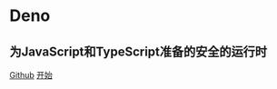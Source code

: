 # Deno

## 为**JavaScript**和**TypeScript**准备的**安全的**运行时

[Github](https://github.com/HenryYangs/deno-docs)
[开始](/getting-started/)